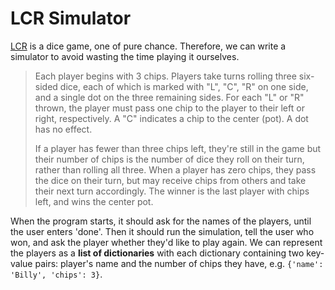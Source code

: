 
# LCR Simulator

[LCR](https://en.wikipedia.org/wiki/LCR_(dice_game)) is a dice game, one of pure chance. Therefore, we can write a simulator to avoid wasting the time playing it ourselves.

> Each player begins with 3 chips. Players take turns rolling three six-sided dice, each of which is marked with "L", "C", "R" on one side, and a single dot on the three remaining sides. For each "L" or "R" thrown, the player must pass one chip to the player to their left or right, respectively. A "C" indicates a chip to the center (pot). A dot has no effect.
> 
> If a player has fewer than three chips left, they're still in the game but their number of chips is the number of dice they roll on their turn, rather than rolling all three. When a player has zero chips, they pass the dice on their turn, but may receive chips from others and take their next turn accordingly. The winner is the last player with chips left, and wins the center pot.

When the program starts, it should ask for the names of the players, until the user enters 'done'. Then it should run the simulation, tell the user who won, and ask the player whether they'd like to play again. We can represent the players as a **list of dictionaries** with each dictionary containing two key-value pairs: player's name and the number of chips they have, e.g. `{'name': 'Billy', 'chips': 3}`.